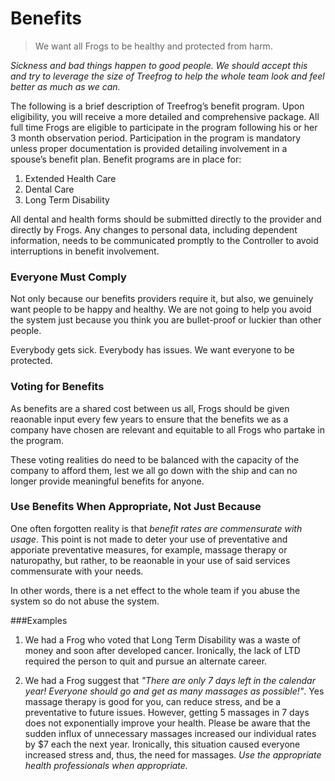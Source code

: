# Benefits

> We want all Frogs to be healthy and protected from harm.

<i>Sickness and bad things happen to good people. We should accept this and try to leverage the size of Treefrog to help the whole team look and feel better as much as we can.</i>

The following is a brief description of Treefrog’s benefit program. Upon eligibility, you will receive a more detailed and comprehensive package. All full time Frogs are eligible to participate in the program following his or her 3 month observation period. Participation in the program is mandatory unless proper documentation is provided detailing involvement in a spouse’s benefit plan. Benefit programs are in place for:

1. Extended Health Care
2. Dental Care
3. Long Term Disability

All dental and health forms should be submitted directly to the provider and directly by Frogs. Any changes to personal data, including dependent information, needs to be communicated promptly to the Controller to avoid interruptions in benefit involvement.

### Everyone Must Comply

Not only because our benefits providers require it, but also, we genuinely want people to be happy and healthy. We are not going to help you avoid the system just because you think you are bullet-proof or luckier than other people. 

Everybody gets sick. Everybody has issues. We want everyone to be protected.

### Voting for Benefits

As benefits are a shared cost between us all, Frogs should be given reaonable input every few years to ensure that the benefits we as a company have chosen are relevant and equitable to all Frogs who partake in the program.

These voting realities do need to be balanced with the capacity of the company to afford them, lest we all go down with the ship and can no longer provide meaningful benefits for anyone.

### Use Benefits When Appropriate, Not Just Because

One often forgotten reality is that <i>benefit rates are commensurate with usage</i>. This point is not made to deter your use of preventative and apporiate preventative measures, for example, massage therapy or naturopathy, but rather, to be reaonable in your use of said services commensurate with your needs. 

In other words, there is a net effect to the whole team if you abuse the system so do not abuse the system.

###Examples

1. We had a Frog who voted that Long Term Disability was a waste of money and soon after developed cancer. Ironically, the lack of LTD required the person to quit and pursue an alternate career.

2. We had a Frog suggest that <i>"There are only 7 days left in the calendar year! Everyone should go and get as many massages as possible!"</i>. Yes massage therapy is good for you, can reduce stress, and be a preventative to future issues. However, getting 5 massages in 7 days does not exponentially improve your health. Please be aware that the sudden influx of unnecessary massages increased our individual rates by $7 each the next year. Ironically, this situation caused everyone increased stress and, thus, the need for massages. <i>Use the appropriate health professionals when appropriate.</i>